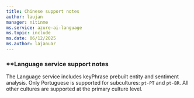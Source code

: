 ```yaml
---
title: Chinese support notes
author: laujan
manager: nitinme
ms.service: azure-ai-language
ms.topic: include
ms.date: 06/12/2025
ms.author: lajanuar
---
```


### **Language service support notes
The Language service includes keyPhrase prebuilt entity and sentiment analysis. Only Portuguese is supported for subcultures: `pt-PT` and `pt-BR`. All other cultures are supported at the primary culture level.
